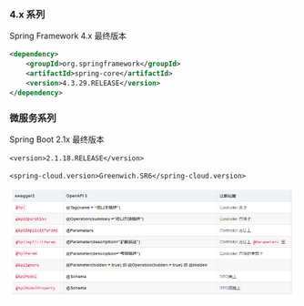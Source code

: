 ### 4.x 系列

Spring Framework 4.x 最终版本

```xml
<dependency>
    <groupId>org.springframework</groupId>
    <artifactId>spring-core</artifactId>
    <version>4.3.29.RELEASE</version>
</dependency>

```

### 微服务系列

Spring Boot 2.1x 最终版本

`<version>2.1.18.RELEASE</version>`

`<spring-cloud.version>Greenwich.SR6</spring-cloud.version>`

![image-20210523202209750](assets/image-20210523202209750.png)
